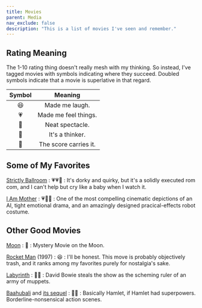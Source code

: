 ```yaml
---
title: Movies
parent: Media
nav_exclude: false
description: "This is a list of movies I've seen and remember."
---
```


## Rating Meaning

The 1-10 rating thing doesn't really mesh with my thinking. 
So instead, I've tagged movies with symbols indicating where they succeed.
Doubled symbols indicate that a movie is superlative in that regard.

| Symbol | Meaning |
|:-:|:-:|
| 😆 | Made me laugh. |
| 💗 | Made me feel things. |
| 👀 | Neat spectacle. |
| 💭 | It's a thinker. |
| 🎼 | The score carries it. |



## Some of My Favorites

[Strictly Ballroom](https://www.imdb.com/title/tt0105488/)
: 💗💗🎼
: It's dorky and quirky, but it's a solidly executed rom com, and I can't help but cry like a baby when I watch it.


[I Am Mother](https://www.imdb.com/title/tt6292852/)
: 💗👀💭
: One of the most compelling cinematic depictions of an AI, tight emotional drama, and an amazingly designed pracical-effects robot costume.





## Other Good Movies




[Moon](https://www.imdb.com/title/tt1182345/)
: 💭
: Mystery Movie on the Moon.

[Rocket Man](https://www.imdb.com/title/tt0120029/) (1997)
: 😆
: I'll be honest. This move is probably objectively trash, and it ranks among my favorites purely for nostalgia's sake.

[Labyrinth](https://www.imdb.com/title/tt0091369/)
: 🎼👀
: David Bowie steals the show as the scheming ruler of an army of muppets.

[Baahubali](https://www.imdb.com/title/tt2631186/) and [its sequel](tt4849438)
: 👀👀
: Basically Hamlet, if Hamlet had superpowers. Borderline-nonsensical action scenes. 
